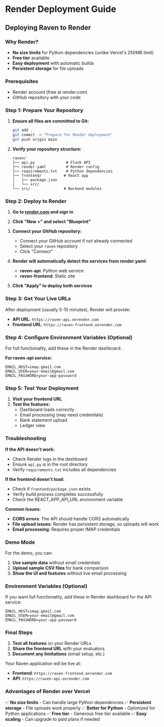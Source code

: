 # Render Deployment Guide

## Deploying Raven to Render

### Why Render?
- **No size limits** for Python dependencies (unlike Vercel's 250MB limit)
- **Free tier** available
- **Easy deployment** with automatic builds
- **Persistent storage** for file uploads

### Prerequisites
- Render account (free at render.com)
- GitHub repository with your code

### Step 1: Prepare Your Repository

1. **Ensure all files are committed to Git:**
   ```bash
   git add .
   git commit -m "Prepare for Render deployment"
   git push origin main
   ```

2. **Verify your repository structure:**
   ```
   raven/
   ├── api.py              # Flask API
   ├── render.yaml         # Render config
   ├── requirements.txt    # Python dependencies
   ├── frontend/          # React app
   │   ├── package.json
   │   └── src/
   └── src/               # Backend modules
   ```

### Step 2: Deploy to Render

1. **Go to [render.com](https://render.com) and sign in**

2. **Click "New +" and select "Blueprint"**

3. **Connect your GitHub repository:**
   - Connect your GitHub account if not already connected
   - Select your `raven` repository
   - Click "Connect"

4. **Render will automatically detect the services from render.yaml:**
   - **raven-api**: Python web service
   - **raven-frontend**: Static site

5. **Click "Apply" to deploy both services**

### Step 3: Get Your Live URLs

After deployment (usually 5-10 minutes), Render will provide:
- **API URL**: `https://raven-api.onrender.com`
- **Frontend URL**: `https://raven-frontend.onrender.com`

### Step 4: Configure Environment Variables (Optional)

For full functionality, add these in the Render dashboard:

**For raven-api service:**
```
EMAIL_HOST=imap.gmail.com
EMAIL_USER=your-email@gmail.com
EMAIL_PASSWORD=your-app-password
```

### Step 5: Test Your Deployment

1. **Visit your frontend URL**
2. **Test the features:**
   - Dashboard loads correctly
   - Email processing (may need credentials)
   - Bank statement upload
   - Ledger view

### Troubleshooting

**If the API doesn't work:**
- Check Render logs in the dashboard
- Ensure `api.py` is in the root directory
- Verify `requirements.txt` includes all dependencies

**If the frontend doesn't load:**
- Check if `frontend/package.json` exists
- Verify build process completes successfully
- Check the REACT_APP_API_URL environment variable

**Common Issues:**
- **CORS errors**: The API should handle CORS automatically
- **File upload issues**: Render has persistent storage, so uploads will work
- **Email processing**: Requires proper IMAP credentials

### Demo Mode

For the demo, you can:
1. **Use sample data** without email credentials
2. **Upload sample CSV files** for bank comparison
3. **Show the UI and features** without live email processing

### Environment Variables (Optional)

If you want full functionality, add these in Render dashboard for the API service:
```
EMAIL_HOST=imap.gmail.com
EMAIL_USER=your-email@gmail.com
EMAIL_PASSWORD=your-app-password
```

### Final Steps

1. **Test all features** on your Render URLs
2. **Share the frontend URL** with your evaluators
3. **Document any limitations** (email setup, etc.)

Your Raven application will be live at:
- **Frontend**: `https://raven-frontend.onrender.com`
- **API**: `https://raven-api.onrender.com`

### Advantages of Render over Vercel

✅ **No size limits** - Can handle large Python dependencies
✅ **Persistent storage** - File uploads work properly
✅ **Better for Python** - Optimized for Python applications
✅ **Free tier** - Generous free tier available
✅ **Easy scaling** - Can upgrade to paid plans if needed 